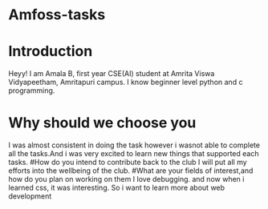 # Amfoss-tasks
# Introduction
Heyy!
I am Amala B, first year CSE(AI) student at Amrita Viswa Vidyapeetham, Amritapuri campus. I know beginner level python and c programming.
# Why should we choose you
I was almost consistent in doing the task however i wasnot able to complete all the tasks.And i was very excited to learn new things that supported each tasks.
#How do you intend to contribute back to the club
I will put all my efforts into the wellbeing of the club.
#What are your fields of interest,and how do you plan on working on them
I love debugging. and now when i learned css, it was interesting. So i want to learn more about web development


